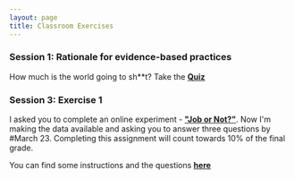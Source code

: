 ```yaml
---
layout: page
title: Classroom Exercises
---
```


### Session 1: Rationale for evidence-based practices

How much is the world going to sh**t? Take the <a href="https://docs.google.com/forms/d/e/1FAIpQLSfei6GDkW5jhcSzJLXa-iGoiZscYLDGILiw4bWcEQ5YfMkS5g/viewform?usp=sf_link"><b>Quiz</b></a>

### Session 3: Exercise 1

I asked you to complete an online experiment - <a href="https://evidencebaseddm.formr.org "><b>"Job or Not?"</b></a>. Now I'm making the data available and asking you to answer three questions by #March 23. Completing this assignment will count towards 10% of the final grade.

You can find some instructions and the questions <a href="http://matarui.github.io/evidencebaseddm/assets/exercises/exercise1.html"><b>here</b></a>


